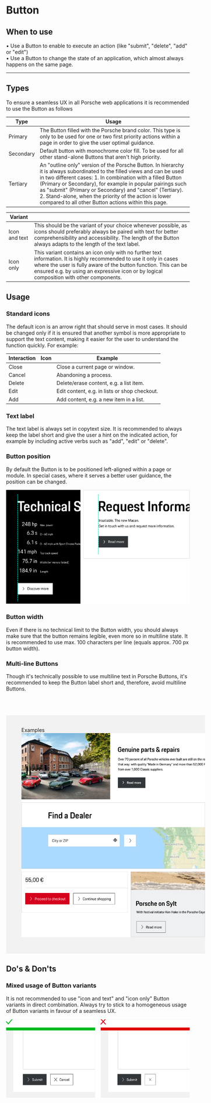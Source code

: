 # Button

## When to use
  • Use a Button to enable to execute an action (like "submit", "delete", "add" or "edit")   
  • Use a Button to change the state of an application, which almost always happens on the same page. 

---

## Types

To ensure a seamless UX in all Porsche web applications it is recommended to use the Button as follows

| Type | Usage |
|----|----|
| Primary | The Button filled with the Porsche brand color. This type is only to be used for one or two first priority actions within a page in order to give the user optimal guidance. |
| Secondary | Default button with monochrome color fill. To be used for all other stand-alone Buttons that aren't high priority. |
| Tertiary | An "outline only" version of the Porsche Button. In hierarchy it is always subordinated to the filled views and can be used in two different cases: 1. In combination with a filled Button (Primary or Secondary), for example in popular pairings such as "submit" (Primary or Secondary) and "cancel" (Tertiary). 2. Stand-alone, when the priority of the action is lower compared to all other Button actions within this page. |

| Variant |   |
|----|----|
| Icon and text | This should be the variant of your choice whenever possible, as icons should preferably always be paired with text for better comprehensibility and accessibility. The length of the Button always adapts to the length of the text label. |
| Icon only| This variant contains an icon only with no further text information. It is highly recommended to use it only in cases where the user is fully aware of the button function. This can be ensured e.g. by using an expressive icon or by logical composition with other components. |



## Usage

### Standard icons
The default icon is an arrow right that should serve in most cases. It should be changed only if it is ensured that another symbol is more appropriate to support the text content, making it easier for the user to understand the function quickly. For example:

| Interaction | Icon | Example |
|----|----|----|
| Close | <p-icon name="close" aria-label="Close"></p-icon> | Close a current page or window. |
| Cancel | <p-icon name="close" aria-label="Close"></p-icon> | Abandoning a process. |
| Delete | <p-icon name="delete" aria-label="Delete"></p-icon> | Delete/erase content, e.g. a list item. | 
| Edit | <p-icon name="edit" aria-label="Edit"></p-icon> | Edit content, e.g. in lists or shop checkout. | 	
| Add | <p-icon name="add" aria-label="Add"></p-icon> | Add content, e.g. a new item in a list. | 

### Text label
The text label is always set in copytext size. It is recommended to always keep the label short and give the user a hint on the indicated action, for example by including active verbs such as "add", "edit" or "delete". 


### Button position

By default the Button is to be positioned left-aligned within a page or module. In special cases, where it serves a better user guidance, the position can be changed.

![Button position](./assets/button-position.png)

### Button width

Even if there is no technical limit to the Button width, you should always make sure that the button remains legible, even more so in multiline state. It is recommended to use max. 100 characters per line (equals approx. 700 px button width).

### Multi-line Buttons

Though it's technically possible to use multiline text in Porsche Buttons, it's recommended to keep the Button label short and, therefore, avoid multiline Buttons. 


<div style="background:#F2F2F2; width:100%; margin-top: 64px; padding-top: 32px; padding-left: 42px; padding-bottom: 42px;">
    <p-headline variant="headline-3" tag="h3" style="margin-bottom: 24px;">Examples</p-headline>
    <img src="./assets/button-examples.png" alt="Examples for button usage"/>
</div>


## Do's & Don'ts

### Mixed usage of Button variants

It is not recommended to use "icon and text" and "icon only" Button variants in direct combination. Always try to stick to a homogeneous usage of Button variants in favour of a seamless UX. 
  
![Example for uppercase text](./assets/button-dont.png)

